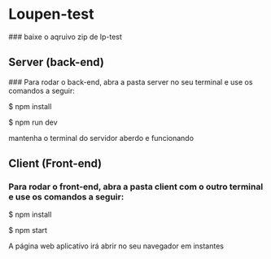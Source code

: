 <h1> Loupen-test</h1>
### baixe o aqruivo zip de lp-test

<h2 style={color: "red"}> Server (back-end)</h2>
### Para rodar o back-end, abra a pasta server no seu terminal e use os comandos a seguir:
<p>$ npm install</p>
<p>$ npm run dev </p>
<p>mantenha o terminal do servidor aberdo e funcionando</p>

## Client (Front-end)
### Para rodar o front-end, abra a pasta client com o outro terminal e use os comandos a seguir:
<p>$ npm install</p>
<p>$ npm start</p>
<p>A página web aplicativo irá abrir no seu navegador em instantes</p>

